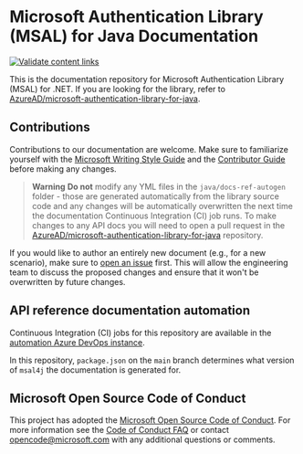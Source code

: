 # Microsoft Authentication Library (MSAL) for Java Documentation

[![Validate content links](https://github.com/MicrosoftDocs/microsoft-authentication-library-java/actions/workflows/linkchecker.yml/badge.svg)](https://github.com/MicrosoftDocs/microsoft-authentication-library-java/actions/workflows/linkchecker.yml)

This is the documentation repository for Microsoft Authentication Library (MSAL) for .NET. If you are looking for the library, refer to [AzureAD/microsoft-authentication-library-for-java](https://github.com/AzureAD/microsoft-authentication-library-for-java).

## Contributions

Contributions to our documentation are welcome. Make sure to familiarize yourself with the [Microsoft Writing Style Guide](https://learn.microsoft.com/style-guide/welcome/) and the [Contributor Guide](https://learn.microsoft.com/contribute/) before making any changes.

> **Warning**
> **Do not** modify any YML files in the `java/docs-ref-autogen` folder - those are generated automatically from the library source code and any changes will be automatically overwritten the next time the documentation Continuous Integration (CI) job runs. To make changes to any API docs you will need to open a pull request in the [AzureAD/microsoft-authentication-library-for-java](https://github.com/AzureAD/microsoft-authentication-library-for-java) repository.

If you would like to author an entirely new document (e.g., for a new scenario), make sure to [open an issue](https://github.com/MicrosoftDocs/microsoft-authentication-library-java/issues) first. This will allow the engineering team to discuss the proposed changes and ensure that it won't be overwritten by future changes.

## API reference documentation automation

Continuous Integration (CI) jobs for this repository are available in the [automation Azure DevOps instance](https://apidrop.visualstudio.com/Content%20CI/_build?definitionScope=%5CPROD%5CGitHub_MicrosoftDocs_microsoft-authentication-library-java).

In this repository, `package.json` on the `main` branch determines what version of `msal4j` the documentation is generated for.

## Microsoft Open Source Code of Conduct

This project has adopted the [Microsoft Open Source Code of Conduct](https://opensource.microsoft.com/codeofconduct/).
For more information see the [Code of Conduct FAQ](https://opensource.microsoft.com/codeofconduct/faq/) or contact [opencode@microsoft.com](mailto:opencode@microsoft.com) with any additional questions or comments.
